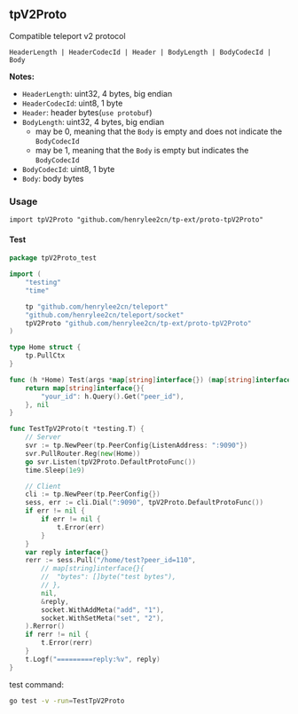 ## tpV2Proto

 Compatible teleport v2 protocol

```
HeaderLength | HeaderCodecId | Header | BodyLength | BodyCodecId | Body
```

**Notes:**
- `HeaderLength`: uint32, 4 bytes, big endian
- `HeaderCodecId`: uint8, 1 byte
- `Header`: header bytes(`use protobuf`)
- `BodyLength`: uint32, 4 bytes, big endian
	* may be 0, meaning that the `Body` is empty and does not indicate the `BodyCodecId`
	* may be 1, meaning that the `Body` is empty but indicates the `BodyCodecId`
- `BodyCodecId`: uint8, 1 byte
- `Body`: body bytes

### Usage

`import tpV2Proto "github.com/henrylee2cn/tp-ext/proto-tpV2Proto"`

#### Test

```go
package tpV2Proto_test

import (
	"testing"
	"time"

	tp "github.com/henrylee2cn/teleport"
	"github.com/henrylee2cn/teleport/socket"
	tpV2Proto "github.com/henrylee2cn/tp-ext/proto-tpV2Proto"
)

type Home struct {
	tp.PullCtx
}

func (h *Home) Test(args *map[string]interface{}) (map[string]interface{}, *tp.Rerror) {
	return map[string]interface{}{
		"your_id": h.Query().Get("peer_id"),
	}, nil
}

func TestTpV2Proto(t *testing.T) {
	// Server
	svr := tp.NewPeer(tp.PeerConfig{ListenAddress: ":9090"})
	svr.PullRouter.Reg(new(Home))
	go svr.Listen(tpV2Proto.DefaultProtoFunc())
	time.Sleep(1e9)

	// Client
	cli := tp.NewPeer(tp.PeerConfig{})
	sess, err := cli.Dial(":9090", tpV2Proto.DefaultProtoFunc())
	if err != nil {
		if err != nil {
			t.Error(err)
		}
	}
	var reply interface{}
	rerr := sess.Pull("/home/test?peer_id=110",
		// map[string]interface{}{
		// 	"bytes": []byte("test bytes"),
		// },
		nil,
		&reply,
		socket.WithAddMeta("add", "1"),
		socket.WithSetMeta("set", "2"),
	).Rerror()
	if rerr != nil {
		t.Error(rerr)
	}
	t.Logf("=========reply:%v", reply)
}
```

test command:

```sh
go test -v -run=TestTpV2Proto
```
